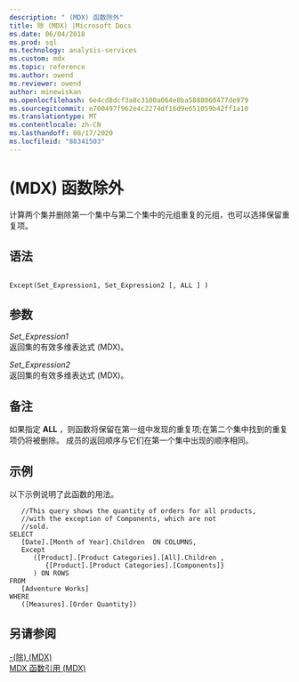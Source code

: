 ```yaml
---
description: " (MDX) 函数除外"
title: 除 (MDX) |Microsoft Docs
ms.date: 06/04/2018
ms.prod: sql
ms.technology: analysis-services
ms.custom: mdx
ms.topic: reference
ms.author: owend
ms.reviewer: owend
author: minewiskan
ms.openlocfilehash: 6e4cd8dcf3a8c3100a064e8ba5888060477de979
ms.sourcegitcommit: e700497f962e4c2274df16d9e651059b42ff1a10
ms.translationtype: MT
ms.contentlocale: zh-CN
ms.lasthandoff: 08/17/2020
ms.locfileid: "88341503"
---
```

# <a name="except-mdx-function"></a> (MDX) 函数除外


  计算两个集并删除第一个集中与第二个集中的元组重复的元组，也可以选择保留重复项。  
  
## <a name="syntax"></a>语法  
  
```  
  
Except(Set_Expression1, Set_Expression2 [, ALL ] )  
```  
  
## <a name="arguments"></a>参数  
 *Set_Expression1*  
 返回集的有效多维表达式 (MDX)。  
  
 *Set_Expression2*  
 返回集的有效多维表达式 (MDX)。  
  
## <a name="remarks"></a>备注  
 如果指定 **ALL** ，则函数将保留在第一组中发现的重复项;在第二个集中找到的重复项仍将被删除。 成员的返回顺序与它们在第一个集中出现的顺序相同。  
  
## <a name="examples"></a>示例  
 以下示例说明了此函数的用法。  
  
```  
   //This query shows the quantity of orders for all products,  
   //with the exception of Components, which are not  
   //sold.  
SELECT   
   [Date].[Month of Year].Children  ON COLUMNS,  
   Except  
      ([Product].[Product Categories].[All].Children ,  
         {[Product].[Product Categories].[Components]}  
      ) ON ROWS  
FROM  
   [Adventure Works]  
WHERE  
   ([Measures].[Order Quantity])  
```  
  
## <a name="see-also"></a>另请参阅  
 [-&#40;除&#41; &#40;MDX&#41;](../mdx/except-mdx-operator.md)   
 [MDX 函数引用 (MDX)](../mdx/mdx-function-reference-mdx.md)  
  
  
